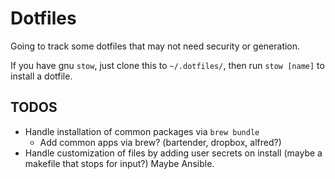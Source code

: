 # Dotfiles

Going to track some dotfiles that may not need security or generation.

If you have gnu `stow`, just clone this to `~/.dotfiles/`, then run `stow
[name]` to install a dotfile.

## TODOS

- Handle installation of common packages via `brew bundle`
  - Add common apps via brew? (bartender, dropbox, alfred?)
- Handle customization of files by adding user secrets on install (maybe a
  makefile that stops for input?) Maybe Ansible.
